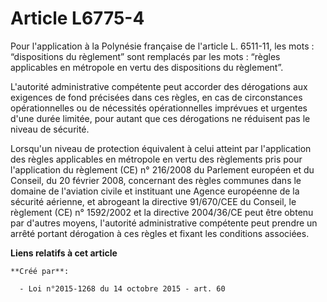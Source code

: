 # Article L6775-4

Pour l'application à la Polynésie française de l'article L. 6511-11, les mots : “dispositions du règlement” sont remplacés
par les mots : “règles applicables en métropole en vertu des dispositions du règlement”.

L'autorité administrative compétente peut accorder des dérogations aux exigences de fond précisées dans ces règles, en cas de
circonstances opérationnelles ou de nécessités opérationnelles imprévues et urgentes d'une durée limitée, pour autant que ces
dérogations ne réduisent pas le niveau de sécurité.

Lorsqu'un niveau de protection équivalent à celui atteint par l'application des règles applicables en métropole en vertu des
règlements pris pour l'application du règlement (CE) n° 216/2008 du Parlement européen et du Conseil, du 20 février 2008,
concernant des règles communes dans le domaine de l'aviation civile et instituant une Agence européenne de la sécurité
aérienne, et abrogeant la directive 91/670/CEE du Conseil, le règlement (CE) n° 1592/2002 et la directive 2004/36/CE peut
être obtenu par d'autres moyens, l'autorité administrative compétente peut prendre un arrêté portant dérogation à ces règles
et fixant les conditions associées.

**Liens relatifs à cet article**

	**Créé par**:

	  - Loi n°2015-1268 du 14 octobre 2015 - art. 60
